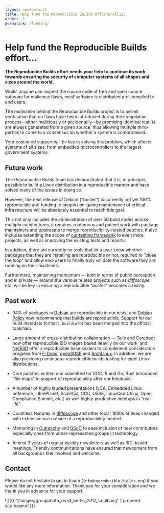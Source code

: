 ```yaml
---
layout: new/default
title: Help fund the Reproducible Builds effort&hellip;
order: -1
permalink: /funding/
---
```


# Help fund the Reproducible Builds effort&hellip;

**The Reproducible Builds effort needs your help to continue its work towards
ensuring the security of computer systems of all shapes and sizes around the
world.**

Whilst anyone can inspect the source code of free and open source software for
malicious flaws, most software is distributed pre-compiled to end users.

The motivation behind the Reproducible Builds project is to permit verification
that no flaws have been introduced during the compilation process—either
maliciously or accidentally—by promising identical results are always generated
from a given source, thus allowing multiple third-parties to come to a
consensus on whether a system is compromised.

Your continued support will be key in solving this problem, which affects
systems of all sizes, from embedded microcontrollers to the largest government
systems.

## Future work

The Reproducible Builds team has demonstrated that it is, in principle,
possible to build a Linux distribution in a reproducible manner and have solved
many of the issues in doing so.

However, the next release of Debian ("buster") is currently not yet 100%
reproducible and funding to support on-going maintenance of critical
infrastructure will be absolutely essential to reach this goal.

This not only includes the administration of over 50 build nodes across
multiple architectures, it requires continuous and patient work with package
maintainers and upstreams to merge reproducibility-related patches. It also
includes extending the scope of [our testing
framework](https://tests.reproducible-builds.org/) to even more projects, as
well as improving the existing tests and reports.

In addition, there are currently no tools that let a user know whether packages
that they are installing are reproducible or not, required to "close the loop"
and allow end-users to finally truly validate the software they are running on
their machines.

Furthermore, maintaining momentum — both in terms of public perception and in
private — around the various related projects such as *diffoscope*, etc. will
be key in ensuring a reproducible "buster" becomes a reality.

## Past work

* 94% of packages in [Debian](https://debian.org/) are reproducible
  in our tests, and [Debian Policy](https://www.debian.org/doc/debian-policy/)
  now recommends that builds are reproducible. Support for our build metadata
  format (`.buildinfo`) has been merged into the official toolchain.

* Large amount of cross-distribution collaboration —
  [Tails](https://tails.boum.org/) and [Coreboot](https://www.coreboot.org/)
  now offer reproducible ISO images based heavily on our work, and
  [NetBSD](https://www.netbsd.org/) offer a reproducible base system to
  complement considerable progress from [F-Droid](https://f-droid.org/en/),
  [openSUSE](https://www.opensuse.org/) and
  [ArchLinux](https://www.archlinux.org/). In addition, we are also providing
  continuous reproducible builds testing for eight Linux distributions.

* Core patches written and submitted for GCC, R and Go, Rust introduced
  "file maps" in support of reproducibility after our feedback.

* A number of highly lauded presentations (LCA, Embedded Linux onference,
  LibrePlanet, Scale15x, CCC, OSSE, LinuxCon China, Open Compliance Summit,
  etc.) as well highly-productive meetups in "real life".

* Countless features in [diffoscope](https://diffoscope.org/)
  and other tools; 1000s of lines changed with extensive use outside of a
  reproducibility context.

* Mentoring in [Outreachy](https://www.outreachy.org/) and
  [GSoC](https://summerofcode.withgoogle.com/) to ease inclusion of new
  contributors especially ones from under-represented groups in technology.

* Almost 3 years of regular weekly newsletters as well as IRC-based
  meetings. Friendly communications have ensured that newcomers from all
  backgrounds feel involved and welcome.

## Contact

Please do not hesitate to get in touch (`info@reproducible-builds.org`) if you
would like any more information. Thank you for your consideration and we thank
you in advance for your support.

![]({{ "/images/groupphoto_rws3_berlin_2017_small.png" | prepend: site.baseurl }})
